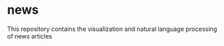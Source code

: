 # news
 This repository contains the visualization and natural language processing of news articles
